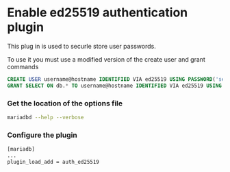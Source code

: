 # Enable ed25519 authentication plugin
This plug in is used to securle store user passwords.

To use it you must use a modified version of the create user and grant commands
```sql
CREATE USER username@hostname IDENTIFIED VIA ed25519 USING PASSWORD('secret');
GRANT SELECT ON db.* TO username@hostname IDENTIFIED VIA ed25519 USING PASSWORD('secret');
```

### Get the location of the options file
```sh 
mariadbd --help --verbose
```

### Configure the plugin
```sh
[mariadb]
...
plugin_load_add = auth_ed25519
```
